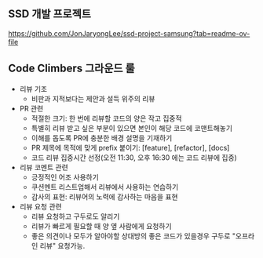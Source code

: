 ## SSD 개발 프로젝트
https://github.com/JonJaryongLee/ssd-project-samsung?tab=readme-ov-file

## Code Climbers 그라운드 룰
- 리뷰 기조
  - 비판과 지적보다는 제안과 설득 위주의 리뷰
- PR 관련
  - 적절한 크기: 한 번에 리뷰할 코드의 양은 작고 집중적 
  - 특별히 리뷰 받고 싶은 부분이 있으면 본인이 해당 코드에 코맨트해놓기
  - 이해를 돕도록 PR에 충분한 배경 설명을 기재하기
  - PR 제목에 목적에 맞게 prefix 붙이기: [feature], [refactor], [docs]
  - 코드 리뷰 집중시간 선정(오전 11:30, 오후 16:30 에는 코드 리뷰에 집중)
- 리뷰 코멘트 관련
  - 긍정적인 어조 사용하기
  - 쿠션멘트 리스트업해서 리뷰에서 사용하는 연습하기
  - 감사의 표현: 리뷰어의 노력에 감사하는 마음을 표현
- 리뷰 요청 관련
  - 리뷰 요청하고 구두로도 알리기
  - 리뷰가 빠르게 필요할 때 양 옆 사람에게 요청하기
  - 좋은 의견이나 모두가 알아야할 상대방의 좋은 코드가 있을경우 구두로 "오프라인 리뷰" 요청가능.
